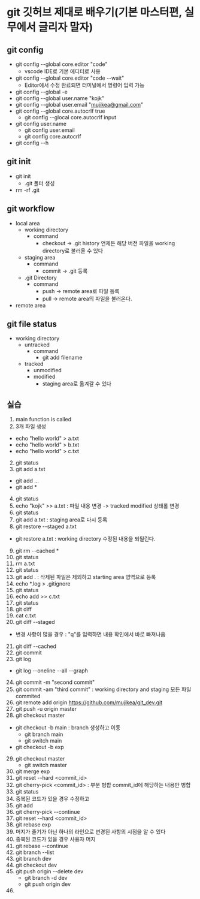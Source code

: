 # git 깃허브 제대로 배우기(기본 마스터편, 실무에서 글리자 말자)

## git config
* git config --global core.editor "code"
  * vscode IDE로 기본 에디터로 사용
* git config --global core.editor "code --wait"
  * Editor에서 수정 완료되면 터미널에서 명령어 입력 가능
* git config --global -e
* git config --global user.name "kojk"
* git config --global user.email "mujikea@gmail.com"
* git config --global core.autocrlf true
  * git config --glocal core.autocrlf input
* git config user.name
  * git config user.email
  * git config core.autocrlf
* git config --h
## git init
* git init 
  * .git 폴터 생성
* rm -rf .git
## git workflow 
* local area
  * working directory
    * command 
      * checkout -> .git history 언제든 해당 버전 파일을 working directory로 불러올 수 있다 
  * staging area
    * command 
      * commit -> .git 등록
  * .git Directory
    * command
      * push -> remote area로 파일 등록
      * pull -> remote area의 파일을 불러온다.
* remote area
## git file status
* working directory
  * untracked
    * command
      * git add filename
  * tracked
    * unmodified
    * modified
      * staging area로 옮겨갈 수 있다
## 실습
1. main function is called
1. 3개 파일 생성
  * echo "hello world" > a.txt
  * echo "hello world" > b.txt
  * echo "hello world" > c.txt
2. git status
3. git add a.txt
  * git add <filename>...
  * git add *
4. git status
5. echo "kojk" >> a.txt : 파일 내용 변경 -> tracked modified 상태롤 변경
6. git status
7. git add a.txt : staging area로 다시 등록
8. git restore --staged a.txt
  * git restore a.txt : working directory 수정된 내용을 되될린다.
9.  git rm --cached *
10. git status
11. rm a.txt
12. git status
13. git add . : 삭제된 파일은 제외하고 starting area 영역으로 등록
14. echo *.log > .gitignore
15. git status
16. echo add >> c.txt
17. git status
18. git diff
19. cat c.txt
20. git diff --staged
  *  변경 사항이 많을 경우 : "q"를 입력하면 내용 확인에서 바로 빠져나옴
21. git diff --cached
22. git commit
23. git log
  * git log --oneline --all --graph
24. git commit -m "second commit"
25. git commit -am "third commit" : working directory and staging 모든 파일 commited
26. git remote add origin https://github.com/mujikea/git_dev.git
27. git push -u origin master
28. git checkout master
  * git checkout -b main : branch 생성하고 이동
    * git branch main
    * git switch main
  * git checkout -b exp
29. git checkout master
    * git switch master
30. git merge exp
31. git reset --hard <commit_id>
32. git cherry-pick <commit_id> : 부분 벙합 commit_id에 해당하는 내용만 벙합
33. git status 
34. 중복된 코드가 있을 경우 수정하고
35. git add <filename>
36. git cherry-pick --continue
37. git reset --hard <commit_id>
38. git rebase exp
39. 머지가 줄기가 아닌 하나의 라인으로 변경된 사항의 시점을 알 수 있다
40. 중복된 코드가 있을 경우 사용자 머지
41. git rebase --continue
42. git branch --list
43. git branch dev
44. git checkout dev
45. git push origin --delete dev
    * git branch -d dev
    * git push origin dev
46. 

